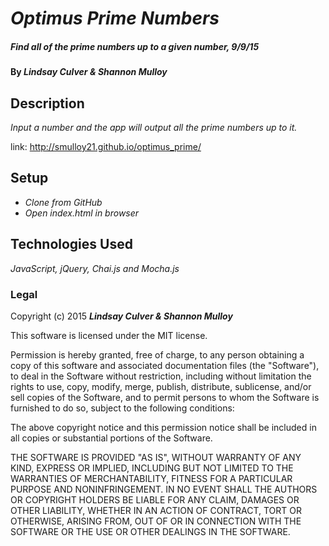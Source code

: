 # _Optimus Prime Numbers_

##### _Find all of the prime numbers up to a given number, 9/9/15_

#### By _**Lindsay Culver & Shannon Mulloy**_

## Description

_Input a number and the app will output all the prime numbers up to it._

link: http://smulloy21.github.io/optimus_prime/

## Setup

* _Clone from GitHub_
* _Open index.html in browser_

## Technologies Used

_JavaScript, jQuery, Chai.js and Mocha.js_

### Legal

Copyright (c) 2015 **_Lindsay Culver & Shannon Mulloy_**

This software is licensed under the MIT license.

Permission is hereby granted, free of charge, to any person obtaining a copy
of this software and associated documentation files (the "Software"), to deal
in the Software without restriction, including without limitation the rights
to use, copy, modify, merge, publish, distribute, sublicense, and/or sell
copies of the Software, and to permit persons to whom the Software is
furnished to do so, subject to the following conditions:

The above copyright notice and this permission notice shall be included in
all copies or substantial portions of the Software.

THE SOFTWARE IS PROVIDED "AS IS", WITHOUT WARRANTY OF ANY KIND, EXPRESS OR
IMPLIED, INCLUDING BUT NOT LIMITED TO THE WARRANTIES OF MERCHANTABILITY,
FITNESS FOR A PARTICULAR PURPOSE AND NONINFRINGEMENT. IN NO EVENT SHALL THE
AUTHORS OR COPYRIGHT HOLDERS BE LIABLE FOR ANY CLAIM, DAMAGES OR OTHER
LIABILITY, WHETHER IN AN ACTION OF CONTRACT, TORT OR OTHERWISE, ARISING FROM,
OUT OF OR IN CONNECTION WITH THE SOFTWARE OR THE USE OR OTHER DEALINGS IN
THE SOFTWARE.

